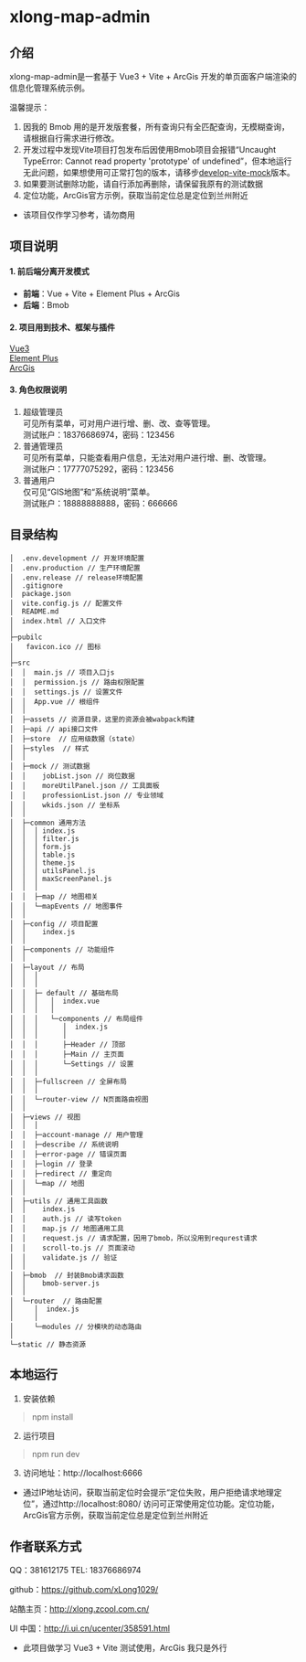 # xlong-map-admin

## 介绍

xlong-map-admin是一套基于 Vue3 + Vite + ArcGis 开发的单页面客户端渲染的信息化管理系统示例。

温馨提示：

1. 因我的 Bmob 用的是开发版套餐，所有查询只有全匹配查询，无模糊查询，请根据自行需求进行修改。
2. 开发过程中发现Vite项目打包发布后因使用Bmob项目会报错“Uncaught TypeError: Cannot read property 'prototype' of undefined”，但本地运行无此问题，如果想使用可正常打包的版本，请移步[develop-vite-mock](https://github.com/xLong1029/xlong-map-admin/tree/develop-vite-mock)版本。
3. 如果要测试删除功能，请自行添加再删除，请保留我原有的测试数据
4. 定位功能，ArcGis官方示例，获取当前定位总是定位到兰州附近

* 该项目仅作学习参考，请勿商用

## 项目说明

#### 1. 前后端分离开发模式

- **前端**：Vue + Vite + Element Plus + ArcGis
- **后端**：Bmob

#### 2. 项目用到技术、框架与插件

[Vue3](https://v3.vuejs.org/)<br/>
[Element Plus](https://github.com/element-plus)<br/>
[ArcGis](https://developers.arcgis.com/javascript/latest/)<br/>

#### 3. 角色权限说明

1. 超级管理员  
可见所有菜单，可对用户进行增、删、改、查等管理。  
测试账户：18376686974，密码：123456
2. 普通管理员  
可见所有菜单，只能查看用户信息，无法对用户进行增、删、改管理。  
测试账户：17777075292，密码：123456
3. 普通用户  
仅可见“GIS地图”和“系统说明”菜单。  
测试账户：18888888888，密码：666666

## 目录结构

```
│  .env.development // 开发环境配置
│  .env.production // 生产环境配置
│  .env.release // release环境配置
│  .gitignore
│  package.json
│  vite.config.js // 配置文件
│  README.md
│  index.html // 入口文件
│
├─pubilc
│   favicon.ico // 图标
│
├─src
│  │  main.js // 项目入口js
│  │  permission.js // 路由权限配置
│  │  settings.js // 设置文件
│  │  App.vue // 根组件
│  │
│  ├─assets // 资源目录，这里的资源会被wabpack构建
│  ├─api // api接口文件
│  ├─store  // 应用级数据（state）
│  ├─styles  // 样式
│  │
│  ├─mock // 测试数据
│  │    jobList.json // 岗位数据
│  │    moreUtilPanel.json // 工具面板
│  │    professionList.json // 专业领域
│  │    wkids.json // 坐标系
│  │
│  ├─common 通用方法
│  │  │ index.js
│  │  │ filter.js
│  │  │ form.js
│  │  │ table.js
│  │  │ theme.js
│  │  │ utilsPanel.js
│  │  │ maxScreenPanel.js
│  │  │
│  │  ├─map // 地图相关
│  │  └─mapEvents // 地图事件
│  │
│  ├─config // 项目配置
│  │    index.js
│  │
│  ├─components // 功能组件
│  │
│  ├─layout // 布局
│  │  │
│  │  │
│  │  ├─ default // 基础布局
│  │  │   │  index.vue
│  │  │   │
│  │  │   └─components // 布局组件
│  │  │      │  index.js
│  │  │      │
│  │  │      ├─Header // 顶部
│  │  │      ├─Main // 主页面
│  │  │      └─Settings // 设置
│  │  │
│  │  ├─fullscreen // 全屏布局
│  │  │
│  │  └─router-view // N页面路由视图
│  │
│  ├─views // 视图
│  │  │
│  │  ├─account-manage // 用户管理
│  │  ├─describe // 系统说明
│  │  ├─error-page // 错误页面
│  │  ├─login // 登录
│  │  ├─redirect // 重定向
│  │  └─map // 地图
│  │
│  ├─utils // 通用工具函数
│  │    index.js
│  │    auth.js // 读写token
│  │    map.js // 地图通用工具
│  │    request.js // 请求配置，因用了bmob，所以没用到requrest请求
│  │    scroll-to.js // 页面滚动
│  │    validate.js // 验证
│  │
│  ├─bmob  // 封装Bmob请求函数
│  │    bmob-server.js
│  │
│  └─router  // 路由配置
│     │  index.js
│     │
│     └─modules // 分模块的动态路由
│
└─static // 静态资源
```

## 本地运行
1. 安装依赖
> npm install
2. 运行项目
> npm run dev
3. 访问地址：http://localhost:6666

* 通过IP地址访问，获取当前定位时会提示“定位失败，用户拒绝请求地理定位”，通过http://localhost:8080/ 访问可正常使用定位功能。定位功能，ArcGis官方示例，获取当前定位总是定位到兰州附近

## 作者联系方式

QQ：381612175
TEL: 18376686974

github：https://github.com/xLong1029/

站酷主页：http://xlong.zcool.com.cn/

UI 中国：http://i.ui.cn/ucenter/358591.html

- 此项目做学习 Vue3 + Vite 测试使用，ArcGis 我只是外行